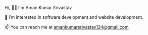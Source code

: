 Hi, 🙋‍♂️ I’m Aman Kumar Srivastav

👀 I’m interested in software development and website development.

📫 You can reach me at amankumarsrivastav124@gmail.com

<!---
AmanStarLitePro/AmanStarLitePro is a ✨ special ✨ repository because its `README.md` (this file) appears on your GitHub profile.
You can click the Preview link to take a look at your changes.
--->
